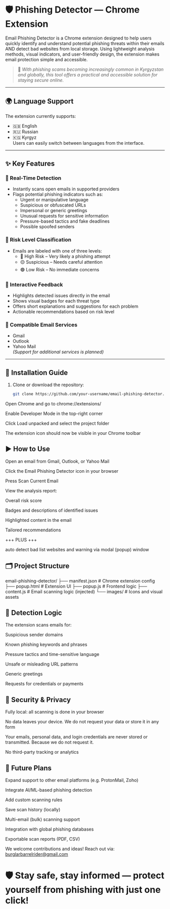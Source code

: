 # 🛡 Phishing Detector — Chrome Extension

Email Phishing Detector is a Chrome extension designed to help users quickly identify and understand potential phishing threats within their emails AND detect bad websites from local storage. Using lightweight analysis methods, visual indicators, and user-friendly design, the extension makes email protection simple and accessible.

> 📌 *With phishing scams becoming increasingly common in Kyrgyzstan and globally, this tool offers a practical and accessible solution for staying secure online.*

---

## 🌍 Language Support

The extension currently supports:
- 🇬🇧 English
- 🇷🇺 Russian
- 🇰🇬 Kyrgyz  
Users can easily switch between languages from the interface.

---

## ✨ Key Features

### 🔎 Real-Time Detection
- Instantly scans open emails in supported providers
- Flags potential phishing indicators such as:
  - Urgent or manipulative language
  - Suspicious or obfuscated URLs
  - Impersonal or generic greetings
  - Unusual requests for sensitive information
  - Pressure-based tactics and fake deadlines
  - Possible spoofed senders

### 🎯 Risk Level Classification
- Emails are labeled with one of three levels:
  - 🔴 High Risk – Very likely a phishing attempt
  - 🟡 Suspicious – Needs careful attention
  - 🟢 Low Risk – No immediate concerns

### 💬 Interactive Feedback
- Highlights detected issues directly in the email
- Shows visual badges for each threat type
- Offers short explanations and suggestions for each problem
- Actionable recommendations based on risk level

### 📧 Compatible Email Services
- Gmail  
- Outlook  
- Yahoo Mail  
*(Support for additional services is planned)*

---

## 🚀 Installation Guide

1. Clone or download the repository:
   ```bash
   git clone https://github.com/your-username/email-phishing-detector.git

Open Chrome and go to chrome://extensions/

Enable Developer Mode in the top-right corner

Click Load unpacked and select the project folder

The extension icon should now be visible in your Chrome toolbar

## ▶️ How to Use
Open an email from Gmail, Outlook, or Yahoo Mail

Click the Email Phishing Detector icon in your browser

Press Scan Current Email

View the analysis report:

Overall risk score

Badges and descriptions of identified issues

Highlighted content in the email

Tailored recommendations

+++ PLUS +++

auto detect bad list websites and warning via modal (popup) window


## 🗂 Project Structure

email-phishing-detector/
├── manifest.json         # Chrome extension config
├── popup.html            # Extension UI
├── popup.js              # Frontend logic
├── content.js            # Email scanning logic (injected)
└── images/               # Icons and visual assets

## 🧠 Detection Logic
The extension scans emails for:

Suspicious sender domains

Known phishing keywords and phrases

Pressure tactics and time-sensitive language

Unsafe or misleading URL patterns

Generic greetings

Requests for credentials or payments

## 🔐 Security & Privacy
Fully local: all scanning is done in your browser

No data leaves your device. We do not request your data or store it in any form

Your emails, personal data, and login credentials are never stored or transmitted. Because we do not request it.

No third-party tracking or analytics

## 🚧 Future Plans
 Expand support to other email platforms (e.g. ProtonMail, Zoho) 

 Integrate AI/ML-based phishing detection

 Add custom scanning rules

 Save scan history (locally) 
 
 Multi-email (bulk) scanning support 

 Integration with global phishing databases 

 Exportable scan reports (PDF, CSV) 

We welcome contributions and ideas!
Reach out via: burglarbarrelrider@gmail.com
# 🛡 Stay safe, stay informed — protect yourself from phishing with just one click!
